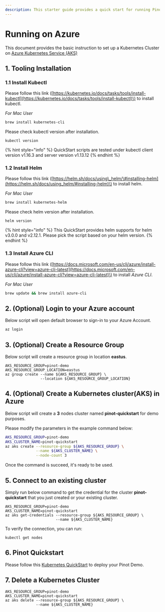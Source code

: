 ```yaml
---
description: This starter guide provides a quick start for running Pinot on Microsoft Azure
---
```


# Running on Azure

This document provides the basic instruction to set up a Kubernetes Cluster on [Azure Kubernetes Service \(AKS\)](https://azure.microsoft.com/en-us/services/kubernetes-service/)

## 1. Tooling Installation

### **1.1 Install Kubectl**

Please follow this link \([https://kubernetes.io/docs/tasks/tools/install-kubectl](https://kubernetes.io/docs/tasks/tools/install-kubectl)\) to install kubectl.

_For Mac User_

```bash
brew install kubernetes-cli
```

Please check kubectl version after installation.

```text
kubectl version
```

{% hint style="info" %}
QuickStart scripts are tested under kubectl client version v1.16.3 and server version v1.13.12
{% endhint %}

### **1.2 Install Helm**

Please follow this link \([https://helm.sh/docs/using\_helm/\#installing-helm](https://helm.sh/docs/using_helm/#installing-helm)\) to install helm.

_For Mac User_

```bash
brew install kubernetes-helm
```

Please check helm version after installation.

```text
helm version
```

{% hint style="info" %}
This QuickStart provides helm supports for helm v3.0.0 and v2.12.1. Please pick the script based on your helm version.
{% endhint %}

### **1.3 Install** Azure CLI

Please follow this link \([https://docs.microsoft.com/en-us/cli/azure/install-azure-cli?view=azure-cli-latest](https://docs.microsoft.com/en-us/cli/azure/install-azure-cli?view=azure-cli-latest)\) to install _Azure CLI_.

_For Mac User_

```bash
brew update && brew install azure-cli
```

## 2. \(Optional\) **Login to your Azure account**

Below script will open default browser to sign-in to your Azure Account.

```bash
az login
```

## 3. \(Optional\) Create a Resource Group

Below script will create a resource group in location **eastus**.

```text
AKS_RESOURCE_GROUP=pinot-demo
AKS_RESOURCE_GROUP_LOCATION=eastus
az group create --name ${AKS_RESOURCE_GROUP} \
                --location ${AKS_RESOURCE_GROUP_LOCATION}
```

## 4. \(Optional\) Create a Kubernetes cluster\(AKS\) in Azure 

Below script will create a **3** nodes cluster named **pinot-quickstart** for demo purposes.

Please modify the parameters in the example command below:

```bash
AKS_RESOURCE_GROUP=pinot-demo
AKS_CLUSTER_NAME=pinot-quickstart
az aks create --resource-group ${AKS_RESOURCE_GROUP} \
              --name ${AKS_CLUSTER_NAME} \
              --node-count 3
```

Once the command is succeed, it's ready to be used.

## **5. Connect to an existing cluster**

Simply run below command to get the credential for the cluster **pinot-quickstart** that you just created or your existing cluster. 

```text
AKS_RESOURCE_GROUP=pinot-demo
AKS_CLUSTER_NAME=pinot-quickstart
az aks get-credentials --resource-group ${AKS_RESOURCE_GROUP} \
                       --name ${AKS_CLUSTER_NAME}
```

To verify the connection, you can run:

```text
kubectl get nodes
```

## 6. Pinot Quickstart

Please follow this [Kubernetes QuickStart](../kubernetes-quickstart.md) to deploy your Pinot Demo.

## 7. Delete a Kubernetes Cluster

```text
AKS_RESOURCE_GROUP=pinot-demo
AKS_CLUSTER_NAME=pinot-quickstart
az aks delete --resource-group ${AKS_RESOURCE_GROUP} \
              --name ${AKS_CLUSTER_NAME}
```

